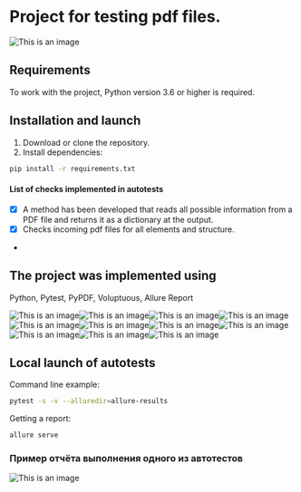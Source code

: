 # Project for testing pdf files.

![This is an image](https://cdn.dribbble.com/users/616823/screenshots/3120552/pdf-page-flip-animation.gif)

## Requirements
To work with the project, Python version 3.6 or higher is required.

## Installation and launch
1. Download or clone the repository.
2. Install dependencies:
```bash
pip install -r requirements.txt
```

#### List of checks implemented in autotests
- [x] A method has been developed that reads all possible information from a PDF file and returns it as a dictionary at the output.
- [x] Checks incoming pdf files for all elements and structure.
- 
## The project was implemented using
Python, Pytest, PyPDF, Voluptuous, Allure Report

![This is an image](https://raw.githubusercontent.com/python-discord/branding/main/events/christmas/server_icons/festive_256.gif)![This is an image](/design/icons/Gradle.png)![This is an image](/design/icons/Intelij_IDEA.png)![This is an image](/design/icons/Selenide.png)![This is an image](/design/icons/Selenoid.png)![This is an image](/design/icons/JUnit5.png)![This is an image](/design/icons/Jenkins.png)![This is an image](/design/icons/Allure_Report.png)![This is an image](/design/icons/AllureTestOps.png)![This is an image](/design/icons/Telegram.png)![This is an image](/design/icons/Jira.png)

## Local launch of autotests
Command line example:
```bash
pytest -s -v --alluredir=allure-results
```

Getting a report:
```bash
allure serve
```

### Пример отчёта выполнения одного из автотестов
![This is an image](https://raw.githubusercontent.com/python-discord/branding/main/events/christmas/server_icons/festive_256.gif)

